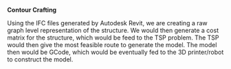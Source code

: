 **Contour Crafting**

Using the IFC files generated by Autodesk Revit, we are creating a raw graph level representation of the structure. We would then generate a cost matrix for the structure, which would be feed to the TSP problem. The TSP would then give the most feasible route to generate the model. The model then would be GCode, which would be eventually fed to the 3D printer/robot to construct the model.

